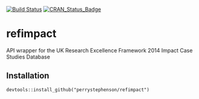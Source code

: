 [![Build Status](https://travis-ci.org/perrystephenson/refimpact.svg?branch=master)](https://travis-ci.org/perrystephenson/refimpact)
[![CRAN_Status_Badge](http://www.r-pkg.org/badges/version/refimpact)](http://cran.r-project.org/package=refimpact)


# refimpact
API wrapper for the UK Research Excellence Framework 2014 Impact Case Studies Database

## Installation
```
devtools::install_github("perrystephenson/refimpact")
```
